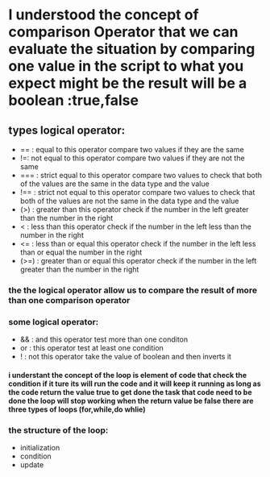 # I understood the concept of comparison Operator that we can evaluate the situation by comparing one value in the script  to what you expect might be  the result will be a boolean :true,false
## types logical operator:
* == : equal to this operator compare two values if they are the same
* !=: not equal to this operator compare two values if they are not the same
* === : strict equal to  this operator compare two  values to check that both of the values are the same in the data type and the value
* !== : strict not equal to this operator compare two  values to check that both of the values are not the same in the data type and the value
* (>)  :  greater than this operator check if the number in the left greater than the number in the right
*  < : less than this operator check if the number in the left less than the number in the right
* <= : less than or equal this operator check if the number in the left less than or equal the number in the right
*  (>=) : greater than or equal  this operator check if the number in the left greater than the number in the right

### the the logical operator  allow us to compare the result of more than one comparison operator
### some logical operator:
*  && : and this operator test more than one conditon
*   or : this operator test at least  one condition
*  ! : not this operator take the value of boolean and then inverts it


#### i understant the  concept of the loop is element of code that check the condition  if it ture its will run the code  and it will keep it running as long as the code return the value true to get done the task that code need to be done the loop will stop working when the return value be false there are  three types of loops (for,while,do whlie)

### the structure of the loop:
* initialization
* condition
* update 
